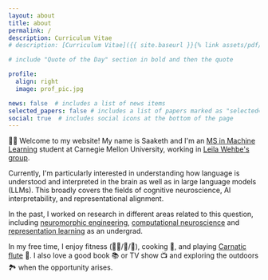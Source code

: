 ```yaml
---
layout: about
title: about
permalink: /
description: Curriculum Vitae
# description: [Curriculum Vitae]({{ site.baseurl }}{% link assets/pdf/Medepalli_Saaketh_CV.pdf %}) -> how to link to other pages/assets regularly 

# include "Quote of the Day" section in bold and then the quote

profile:
  align: right
  image: prof_pic.jpg

news: false  # includes a list of news items
selected_papers: false # includes a list of papers marked as "selected={true}"
social: true  # includes social icons at the bottom of the page
---
```


👋🏽 Welcome to my website! My name is Saaketh and I'm an [MS in Machine Learning](https://www.ml.cmu.edu/academics/machine-learning-masters-curriculum.html) student at Carnegie Mellon University, working in [Leila Wehbe's group](http://www.cs.cmu.edu/~lwehbe/index.html).

Currently, I'm particularly interested in understanding how language is understood and interpreted in the brain as well as in large language models (LLMs). This broadly covers the fields of cognitive neuroscience, AI interpretability, and representational alignment.

In the past, I worked on research in different areas related to this question, including [neuromorphic engineering](https://onlinelibrary.wiley.com/doi/full/10.1002/aisy.202200179), [computational neuroscience](https://www.reddit.com/r/neuromatch/comments/xo3nk4/saaketh_medepalli_vip_inhibitory_neurons_in_the/) and [representation learning](https://arxiv.org/pdf/2310.00451.pdf) as an undergrad.

In my free time, I enjoy fitness (🏋🏾/🎾/🏏), cooking 🥘, and playing [Carnatic flute](https://en.wikipedia.org/wiki/Venu) 🪈. I also love a good book 📚 or TV show 📺 and exploring the outdoors 🏞️ when the opportunity arises.
